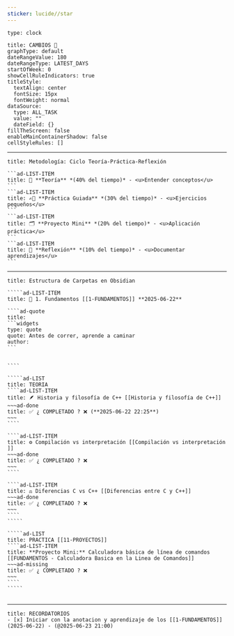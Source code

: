 ```yaml
---
sticker: lucide//star
---
```

```widgets
type: clock
```

```contributionGraph
title: CAMBIOS 📌
graphType: default
dateRangeValue: 180
dateRangeType: LATEST_DAYS
startOfWeek: 0
showCellRuleIndicators: true
titleStyle:
  textAlign: center
  fontSize: 15px
  fontWeight: normal
dataSource:
  type: ALL_TASK
  value: ""
  dateField: {}
fillTheScreen: false
enableMainContainerShadow: false
cellStyleRules: []

```
----
````ad-LIST
title: Metodología: Ciclo Teoría-Práctica-Reflexión

```ad-LIST-ITEM
title: 📝 **Teoría** *(40% del tiempo)* - <u>Entender conceptos</u>
```
```ad-LIST-ITEM
title: ✍🏻 **Práctica Guiada** *(30% del tiempo)* - <u>Ejercicios pequeños</u>
```
```ad-LIST-ITEM
title: 🗂️ **Proyecto Mini** *(20% del tiempo)* - <u>Aplicación práctica</u>
```
```ad-LIST-ITEM
title: 🤔 **Reflexión** *(10% del tiempo)* - <u>Documentar aprendizajes</u>
```
````
----
``````ad-LIST
title: Estructura de Carpetas en Obsidian

`````ad-LIST-ITEM
title: 📁 1. Fundamentos [[1-FUNDAMENTOS]] **2025-06-22**

````ad-quote
title: 
```widgets
type: quote
quote: Antes de correr, aprende a caminar
author: 
```


````

`````ad-LIST
title: TEORIA
````ad-LIST-ITEM
title: 🪶 Historia y filosofía de C++ [[Historia y filosofía de C++]]
~~~ad-done
title: ✅️ ¿ COMPLETADO ? ❌ (**2025-06-22 22:25**)
~~~
````

````ad-LIST-ITEM
title: ⚙️ Compilación vs interpretación [[Compilación vs interpretación ]]
~~~ad-done
title: ✅️ ¿ COMPLETADO ? ❌
~~~
````

````ad-LIST-ITEM
title: ⚖️ Diferencias C vs C++ [[Diferencias entre C y C++]]
~~~ad-done
title: ✅️ ¿ COMPLETADO ? ❌
~~~
````
`````

`````ad-LIST
title: PRACTICA [[11-PROYECTOS]]
````ad-LIST-ITEM
title: **Proyecto Mini:** Calculadora básica de línea de comandos [[FUNDAMENTOS - Calculadora Basica en la Linea de Comandos]]
~~~ad-missing
title: ✅️ ¿ COMPLETADO ? ❌
~~~
````
`````


``````
----
```ad-LIST
title: RECORDATORIOS
- [x] Iniciar con la anotacion y aprendizaje de los [[1-FUNDAMENTOS]] (2025-06-22) - (@2025-06-23 21:00)

```
